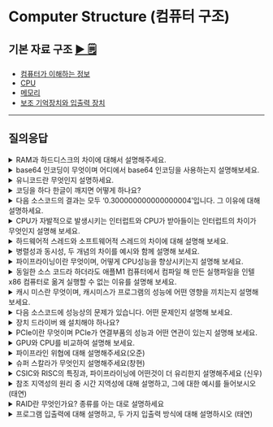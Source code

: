 # Computer Structure (컴퓨터 구조)

## 기본 자료 구조 [▶︎ 🗒](basic.md)

- [컴퓨터가 이해하는 정보](./basic.md#컴퓨터가-이해하는-정보)
- [CPU](./basic.md#CPU)
- [메모리](./basic.md#메모리)
- [보조 기억장치와 입출력 장치](./basic.md#보조기억장치와-입출력장치)

---

## 질의응답

<details>
<summary>RAM과 하드디스크의 차이에 대해서 설명해주세요.</summary>
<p>
- RAM이 CPU가 실행할 프로그램을 저장하는 부품이라면 하드디스크는 전원이 꺼져도 보관할 프로그램을 저장하는 부품
- 휘발성 저장장치인 RAM은 전원이 꺼지면 저장된 내용을 잃지만, 하드디스크는 비휘발성 저장장치이기 때문에 전원이 꺼져도 내용이 남아있다는 차이가 있습니다.
</p>
</details>

<details>
<summary>base64 인코딩이 무엇이며 어디에서 base64 인코딩을 사용하는지 설명해보세요.</summary>
<p>

- 문자 뿐만 아니라 아스키 코드로 표현할 수 없는 이미지 등의 이진 데이터까지 아스키 형태의 문자로 표현하기 위해 사용하는 인코딩 방식
- 주로 이메일에서 첨부파일을 전송하거나 웹에서 이미지 및 파일 데이터를 텍스트 형식으로 포함할 때 사용

창현:

- Base64 인코딩은 바이너리 데이터를 텍스트로 변환하는 인코딩 방식입니다. 변환된 데이터는 일반 텍스트 형식으로 유지되며, 이로 인해 바이너리 데이터를 안전하게 전송하거나 저장할 수 있습니다.
- 이메일에서 첨부파일을 보낼 때 사용합니다. 이메일 프로토콜(SMTP)에서는 바이너리 데이터를 직접 전송할 수 없기 때문에 첨부파일을 Base64로 인코딩하여 전송합니다.
- JWT는 Base64 인코딩을 사용하여 서버와 클라이언트 간에 데이터를 안전하게 주고받을 수 있도록 설계되었습니다.

- Base64를 사용하지 않는 경우:

일반 파일 업로드 (웹사이트): 대부분의 웹사이트에서 파일을 업로드할 때는 Base64 인코딩이 필요하지 않습니다. 브라우저에서 파일을 서버로 업로드할 때는 파일을 그대로 바이너리 형식으로 서버에 전송합니다. 이 과정에서는 **enctype="multipart/form-data"**를 사용하여 바이너리 데이터를 전송하며, Base64로 인코딩할 필요가 없습니다.

</p>
</details>

<details>
<summary>유니코드란 무엇인지 설명하세요.</summary>
<p>

- 여러 국가의 언어나 이모티콘 등을 표현할 수 있는 통일된 문자 집합
- 유니코드마다 부여되어있는 고유한 수 , 코드 포인트를 어떻게 코드로 표현하는지에 따라 다양한 인코딩 방법을 구분 할 수 있습니다.

창현:

- \*유니코드(Unicode)**는 전 세계의 모든 문자를 통일된 방식으로 표현하기 위해 개발된 **문자 인코딩 표준\*\*입니다. 각 언어의 문자, 기호, 이모지 등을 고유한 코드로 정의하여 컴퓨터에서 일관되게 처리할 수 있도록 설계되었습니다.
</p>
</details>

<details>
<summary>코딩을 하다 한글이 깨지면 어떻게 하나요?</summary>

<p>

- 한글이 깨지는 경우는 컴퓨터가 이해할 수 있는 문자의 모음, 문자집합을 인식하지 못했거나, 문자집합을 코드로 표현하는 인코딩 방법을 인식하지 못한 경우입니다
- 따라서 다른 문자 집합을 지원하는 다양한 인코딩 방법을 시도해봐야 합니다

신우 :

- 해당 코딩 환경에서 인식할 수 있는 인코딩 방법, 한글은 대표적으로 EUC-KR과 유니코드등을 확인해 봐야 합니다.
</p>
</details>

<details>
<summary>다음 소스코드의 결과는 모두 ‘0.300000000000000004’입니다. 그 이유에 대해 설명하세요.</summary>
<p>

![문제이미지](img/floating_point.png)

- **부동소수점 수의 이진 표현**:
  컴퓨터는 실수를 이진수(2진법)로 표현합니다. 하지만 `0.1`이나 `0.2` 같은 소수는 이진수로 정확하게 표현할 수 없습니다. 이러한 숫자들은 이진수로 무한하게 반복되므로, 컴퓨터는 이러한 값을 근사치로 저장하게 됩니다.
- **정밀도 한계**:
  컴퓨터가 사용하는 부동소수점 표현(일반적으로 IEEE 754 표준)은 고정된 비트 수를 사용해 소수를 표현합니다. 이로 인해, `0.1 + 0.2`의 결과도 정확히 `0.3`이 아니라 근사치가 됩니다. 이 근사값을 10진수로 변환하면 `0.30000000000000004`로 나타나게 됩니다. 이는 매우 작은 오차이지만, 부동소수점 연산에서는 이러한 오차가 발생할 수밖에 없습니다.
- **언어 간 일관성**:
  Python, Java, JavaScript 같은 언어들은 모두 IEEE 754 표준을 따르기 때문에 동일한 결과가 출력됩니다. 각 언어의 내부적인 소수점 처리 방식이 같기 때문에, 같은 수식을 계산할 때 동일한 오차가 발생합니다.

신우 :

- 실수를 다른 진수로 표현할 때, 정확하게 나누어 떨어지지 않아 무한이 반복되는 수들이 있습니다. 컴퓨터의 경우 데이터를 이진수로 저장하는데, '0.1'이나 '0.2'등은 2진수로 무한이 반복되기 때문에 저장할 수 있는 최대 자릿수에서 근사치를 저장합니다. 이 때문에 '0.1'이 컴퓨터에서는 '0.1'에 가까운 근사값이 나오게 되며 컴퓨터에서는 '0.1 + 0.2 = 0.3' 이 아닌 '0.1 + 0.2 = 0.3000000000000004' 가 나오게 됩니다.
</p>
</details>

<details>
<summary>CPU가 자발적으로 발생시키는 인터럽트와 CPU가 받아들이는 인터럽트의 차이가 무엇인지 설명해 보세요.</summary>
<p>
- **CPU가 자발적으로 발생시키는 인터럽트**는 소프트웨어 인터럽트로 주로 에러와 같은 예외의 상황에서 발생합니다.

**CPU가 받아들이는 인터럽트**는 주로 입출력 장치와 같은 하드웨어 인터럽트에서 일어납니다.

</p>
</details>

<details>
<summary>하드웨어적 스레드와 소프트웨어적 스레드의 차이에 대해 설명해 보세요.</summary>
<p>
- 하드웨어 스레드는 `하나의 코어가 동시에 처리하는 명령어의 단위`를 말합니다.

소프트웨어 스레드는 `하나의 프로그램에서 독립적으로 실행되는 단위`를 의미합니다.

하드웨어 스레드는 `병렬성`을, 소프트웨어 스레드는 `동시성`을 중심으로 작동합니다.

</p>
</details>

<details>
<summary>병렬성과 동시성, 두 개념의 차이를 예시와 함께 설명해 보세요.</summary>
<p>
- 병렬성은 작업을 실제로 같은 시간에 동시에 처리하는 성질을 의미하고 동시성은 작업을 동시에 처리하게끔 보이게하는 성질을 의미합니다. 멀티코어 CPU의 여러 코어가 같은 시각에 명령어를 동시에 처리하는 것이 병렬성의 예시이고, 1코어 1스레드 CPU가 여러 작업을 빠르게 번갈아가며 처리하는 것이 동시성의 예시입니다.
</p>
</details>

<details>
<summary>파이프라이닝이란 무엇이며, 어떻게 CPU성능을 향상시키는지 설명해 보세요.</summary>
<p>
- 명령어 병렬 처리기법은 여러 명령어를 동시에 처리해 CPU의 성능을 높이는 기법입니다.  파이프라이닝은 하나의 명령어를 처리하는 과정을 비슷한 시간 간격으로 쪼갠 뒤, 쪼개진 각각의 단계에서 동시에 실행 가능한 단계를 겹쳐서 실행해 CPU의 처리 성능을 높입니다.
</p>
</details>

<details>
<summary>동일한 소스 코드라 하더라도 애플M1 컴퓨터에서 컴파일 해 만든 실행파일을 인텔x86 컴퓨터로 옮겨 실행할 수 없는 이유를 설명해 보세요.</summary>
<p>
- 동일한 소스코드라도 각기 다른 명령어로 변환될 수 있기 때문입니다. 실행파일은 각각의 컴퓨터가 이해할 수 있는 명령어의 모음이기 때문에 CPU마다 이해하는 명령어의 집합이 다릅니다. 따라서 실행할 수 있는 실행파일도 달라집니다.
</p>
</details>

<details>
<summary>캐시 미스란 무엇이며, 캐시미스가 프로그램의 성능에 어떤 영향을 끼치는지 설명해 보세요.</summary>
<p>
- 캐시미스란 캐시에 있을 것이라고 기대했던 데이터가 캐시에 존재하지 않는 상황을 의미합니다. 캐시 미스가 발생하면 CPU가 메모리와 같이 실제로 데이터가 위치한 먼 곳까지 접근해야 합니다. 따라서 프로그램의 성능에 악영향을 끼치게 됩니다. 
</p>
</details>

<details>
<summary>다음 소스코드에 성능상의 문제가 있습니다. 어떤 문제인지 설명해 보세요.</summary>

```JAVA
public class Main {
	public static void main(String[] args){
		int[][] matix = new int[20000][20000];

		for (int i = 0; i < 20000; i++) {
			for (int j = 0; j < 20000; j++){
				matrix[j][i] = 1;
			}
		}
	}
}
```

<p>
- 배열 탐색에서 성능 문제가 발생하는 이유는 **캐시 효율성**과 관련이 있습니다. 컴퓨터 시스템에서 **캐시**는 데이터를 메모리에서 읽어오는 속도를 높이기 위해 사용되며, 이때 ****공간적 지역성** (Spatial Locality)**이 중요한 역할을 합니다.

- **공간적 지역성**이란 **메모리의 인접한 데이터들이 자주 함께 접근될 가능성**이 높다는 원칙을 말합니다. 즉, 배열의 원소들을 순차적으로 탐색하면 CPU 캐시가 한 번에 여러 개의 인접한 배열 원소를 가져오고, 이후 탐색할 때 이미 캐시된 데이터를 사용할 수 있어 성능이 향상됩니다.
- 그러나, 배열을 **비순차적으로 탐색**하면, 캐시에 미리 로드된 인접 데이터들을 활용하지 못하고, **캐시 미스(cache miss)**가 자주 발생하게 됩니다. 그 결과 메모리에서 데이터를 다시 가져와야 하는 횟수가 늘어나고, 성능이 저하됩니다.

배열을 탐색할 때는 **순차적으로 접근**하는 것이 성능을 극대화할 수 있는 방법입니다. 배열을 순차적으로 접근하면 공간적 지역성을 활용하여 CPU 캐시의 효율성을 극대화할 수 있습니다.

</p>
</details>

<details>
<summary>장치 드라이버 왜 설치해야 하나요?</summary>
<p>
- CPU가 장치컨트롤러를 작동시키기 위한 정보를 알아야 하기 때문입니다. CPU는 장치 드라이버가 설치되어 있지 않으면 해당 입출력 장치를 어떻게 작동시켜야할지, 즉 장치 컨트롤러와 어떻게 정보를 주고받아야하는지 알 수가 없습니다.
</p>
</details>

<details>
<summary>PCIe이란 무엇이며 PCIe가 연결부품의 성능과 어떤 연관이 있는지 설명해 보세요.</summary>
<p>
- PCle란 대표적인 입출력 버스의 일종으로 버전에 따라 지원되는 최대속도(대역폭)이가 다르므로 연결되는 부품의 성능에 영향을 끼칠 수 있습니다. 예를들어 PCle 3.0의 최대지원 속도는 PCle 6.0의 최대 지원 속도에 비해 느리기 때문에 같은 부품이라 하더라도 PCle 3.0에 연결할 경우 입출력 버스의 최대 지원 속도가 더 느릴수 있습니다.
</p>
</details>

<details>
<summary>GPU와 CPU를 비교하여 설명해 보세요.</summary>
<p>
- GPU는 주로 산술 연산과 같이 단순 연산을 병렬적으로 수행하기 위한 장치이고, CPU는 범용적인 연산을 수행하기 위한 장치입니다. GPU는 코어가 수백개에서 수천개까지 되기 때문에 병렬처리에 용이합니다. 하지만 CPU처럼 코어마다 복잡한 연산을 지원하지는 않습니다.
</p>
</details>

<details>
<summary>파이프라인 위협에 대해 설명해주세요(오준)</summary>
<p>
- 파이프라인 위협은 데이터 위협, 제어 위협, 구조적 위협(자원 위협)으로 나뉘어집니다. 데이터 위협은 의존성을 가진 두 명령어가 동시에 실행될 때 발생합니다, 제어 위협은 Jump나 Call, Interupt 같은 분기 명령어에 의해 프로그램 카운터가 갑작스럽게 변함으로서 발생하는 위협입니다. 마지막으로 구조적 위협은 CPU의 레지스터나 ALU에 동시에 접근하여 발생하는 위협입니다.
</p>
</details>

<details>
<summary>슈퍼 스칼라가 무엇인지 설명해주세요(창현)</summary>
<p>
- 슈퍼스칼라는 CPU 내부에 여러 개의 명령어 파이프라인을 포함하는 구조를 말합니다. 전통적인 단일 파이프라인 구조와 달리, 슈퍼스칼라 구조에서는 여러 명령어를 동시에 병렬로 실행할 수 있어 명령어 처리 효율성과 CPU 성능을 크게 향상시킵니다. 이를 통해 CPU는 클럭 사이클당 여러 개의 명령어를 처리하여, 처리량(Throughput)을 높이고 보다 빠른 성능을 발휘할 수 있습니다.
</p>
</details>

<details>
<summary>CSIC와 RISC의 특징과, 파이프라이닝에 어떤것이 더 유리한지 설명해주세요 (신우)</summary>
<p>
- 여기에 설명을 적어주세요
</p>
</details>

<details>
<summary>참조 지역성의 원리 중 시간 지역성에 대해 설명하고, 그에 대한 예시를 들어보시오 (태연) </summary>
<p>
- 참조 지역성의 원리 중 시간 지역성은 CPU가 최근에 접근했던 메모리 공간에 다시 접근하려는 경향이 있다는 것이다.
- 그에 대한 예시는 프로그래밍 언어의 변수다. 변수를 설정하게 되면, 저장된 메모리 공간에 사용할 때마다 다시 접근하게 된다.
</p>
</details>

<details>
<summary>RAID란 무엇인가요? 종류를 아는 대로 설명하세요</summary>
<p>
보조기억장치를 관리하는 방법중에 하나,RAID는 여러 개의 디스크를 하나의 논리적 디스크처럼 구성하여 성능, 용량, 안정성을 향상시키는 기술입니다.RAID 0은 데이터를 여러 디스크에 분산하여 저장하여 성능을 향상시키는 방식입니다. 단, ***디스크가 하나라도 고장나면 전체 데이터가 손실됩니다.***RAID 1은 데이터를 두개의 디스크에 완전히 복제하여 안정성을 향상시키는 방식입니다. 단, ***디스크 용량이 절반으로 줄어듭니다.***
</p>
</details>

<details>
<summary>프로그램 입출력에 대해 설명하고, 두 가지 입출력 방식에 대해 설명하시오 (태연) </summary>
<p>
- 프로그램 입출력이란, 프로그램 속 명령어로 입출력 작업을 수행하는 방법이다. 두 가지 입출력 방식으로는 고립형 입출력과 메모리 맵 입출력이 있다.
- 고립형 입출력 : 입출력 장치에 접근하는 주소와 메모리 장치에 접근하는 주소를 구분하는 방식이다. 입출력 장치에 접근하는 별도의 명령어가 필요하다.
- 메모리 맵 입출력 : 입출력 장치와 메모리에 접근하는 주소를 따로 구분하지 않는 방식이다. 메모리에 부여된 주소 일부를 사용하며, 입출력 장치에 접근하기 위한 별도의 명령어가 필요 없다.
</p>
</details>
